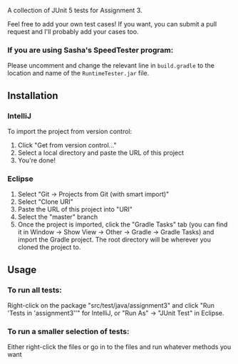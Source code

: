 A collection of JUnit 5 tests for Assignment 3. 

Feel free to add your own test cases! If you want, you can submit a pull request and I'll probably add your cases too.

### If you are using Sasha's SpeedTester program:
Please uncomment and change the relevant line in `build.gradle` to the location and name of the `RuntimeTester.jar` file.

## Installation
### IntelliJ
To import the project from version control:
1. Click "Get from version control..."
2. Select a local directory and paste the URL of this project
3. You're done!

### Eclipse
1. Select "Git -> Projects from Git (with smart import)"
2. Select "Clone URI"
3. Paste the URL of this project into "URI"
4. Select the "master" branch
5. Once the project is imported, click the "Gradle Tasks" tab (you can find it in Window -> Show View -> Other -> Gradle -> Gradle Tasks) and import the Gradle project. The root directory will be wherever you cloned the project to.

## Usage
### To run all tests:
Right-click on the package "src/test/java/assignment3" and click "Run 'Tests in 'assignment3''" for IntelliJ, or "Run As" -> "JUnit Test" in Eclipse.

### To run a smaller selection of tests:
Either right-click the files or go in to the files and run whatever methods you want
